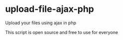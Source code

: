 # upload-file-ajax-php
Upload your files using ajax in php

This script is open source and free to use for everyone

